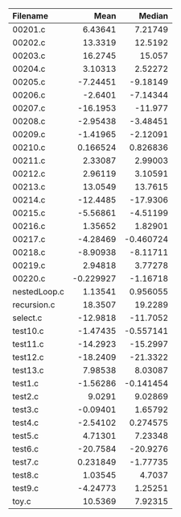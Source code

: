 | Filename     |       Mean |     Median |
|:-------------|-----------:|-----------:|
| 00201.c      |   6.43641  |   7.21749  |
| 00202.c      |  13.3319   |  12.5192   |
| 00203.c      |  16.2745   |  15.057    |
| 00204.c      |   3.10313  |   2.52272  |
| 00205.c      |  -7.24451  |  -9.18149  |
| 00206.c      |  -2.6401   |  -7.14344  |
| 00207.c      | -16.1953   | -11.977    |
| 00208.c      |  -2.95438  |  -3.48451  |
| 00209.c      |  -1.41965  |  -2.12091  |
| 00210.c      |   0.166524 |   0.826836 |
| 00211.c      |   2.33087  |   2.99003  |
| 00212.c      |   2.96119  |   3.10591  |
| 00213.c      |  13.0549   |  13.7615   |
| 00214.c      | -12.4485   | -17.9306   |
| 00215.c      |  -5.56861  |  -4.51199  |
| 00216.c      |   1.35652  |   1.82901  |
| 00217.c      |  -4.28469  |  -0.460724 |
| 00218.c      |  -8.90938  |  -8.11711  |
| 00219.c      |   2.94818  |   3.77278  |
| 00220.c      |  -0.229927 |  -1.16718  |
| nestedLoop.c |   1.13541  |   0.956055 |
| recursion.c  |  18.3507   |  19.2289   |
| select.c     | -12.9818   | -11.7052   |
| test10.c     |  -1.47435  |  -0.557141 |
| test11.c     | -14.2923   | -15.2997   |
| test12.c     | -18.2409   | -21.3322   |
| test13.c     |   7.98538  |   8.03087  |
| test1.c      |  -1.56286  |  -0.141454 |
| test2.c      |   9.0291   |   9.02869  |
| test3.c      |  -0.09401  |   1.65792  |
| test4.c      |  -2.54102  |   0.274575 |
| test5.c      |   4.71301  |   7.23348  |
| test6.c      | -20.7584   | -20.9276   |
| test7.c      |   0.231849 |  -1.77735  |
| test8.c      |   1.03545  |   4.7037   |
| test9.c      |  -4.24773  |   1.25251  |
| toy.c        |  10.5369   |   7.92315  |